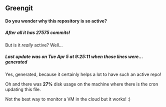 ## Greengit

#### Do you wonder why this repository is so active?

##### After all it has 27575 commits!

But is it *really* active? Well...

##### Last update was on Tue Apr 5 at 9:25:11 when those lines were... generated

Yes, generated, because it certainly helps a lot to have such an active repo!

Oh and there was **27%** disk usage on the machine
where there is the cron updating this file.

Not the best way to monitor a VM in the cloud but it works! :)
